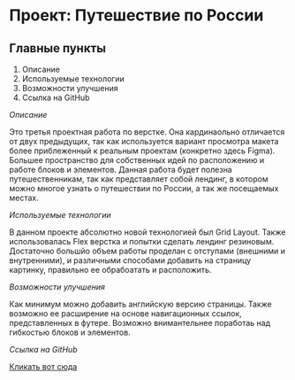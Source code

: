 # Проект: Путешествие по России

## Главные пункты
1. Описание
2. Используемые технологии
3. Возможности улучшения
4. Ссылка на GitHub

*Описание*

Это третья проектная работа по верстке. Она кардинаольно отличается от двух предыдущих, так как используется
вариант просмотра макета более приблеженный к реальным проектам (конкретно здесь Figma). Большее пространство
для собственных идей по расположению и работе блоков и элементов. Данная работа будет полезна путешественникам,
так как представляет собой лендинг, в котором можно многое узнать о путешествии по России, а так же посещаемых местах.

*Используемые технологии*

В данном проекте абсолютно новой технологией был Grid Layout. Также использовалась Flex верстка и попытки сделать лендинг
резиновым. Достаточно большйо объем работы проделан с отступами (внешними и внутренними), и различными способами добавить
на страницу картинку, правильно ее обрабоатать и расположить.

*Возможности улучшения*

Как минимум можно добавить английскую версию страницы. Также возможно ее расширение на основе навигационных ссылок, представленных
в футере. Возможно внимантельнее поработаь над гибкостью блоков и элементов.

*Ссылка на GitHub*

[Кликать вот сюда]()